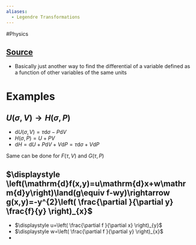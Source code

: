 ```yaml
---
aliases:
  - Legendre Transformations
---
```

#Physics 
## [Source](https://www.aapt.org/docdirectory/meetingpresentations/sm14/mungan-poster.pdf) 
* Basically just another way to find the differential of a variable defined as a function of other variables of the same units
# Examples
## $\displaystyle U(\sigma,V)\rightarrow H(\sigma,P)$
* $\displaystyle \mathrm{d}U(\sigma,V)=\tau\mathrm{d}\sigma-P\mathrm{d}V$
* $\displaystyle H(\sigma,P)=U+PV$
* $\displaystyle \mathrm{d}H=\mathrm{d}U+P\mathrm{d}V+V\mathrm{d}P=\tau \mathrm{d}\sigma+V\mathrm{d}P$

Same can be done for $\displaystyle F(\tau,V)$ and $\displaystyle G(\tau,P)$

## $\displaystyle \left(\mathrm{d}f(x,y)=u\mathrm{d}x+w\mathrm{d}y\right)\land(g\equiv f-wy)\rightarrow g(x,y)=-y^{2}\left( \frac{\partial  }{\partial y} \frac{f}{y} \right)_{x}$
* $\displaystyle u=\left( \frac{\partial f }{\partial x} \right)_{y}$
* $\displaystyle w=\left( \frac{\partial f }{\partial y} \right)_{x}$
* 
